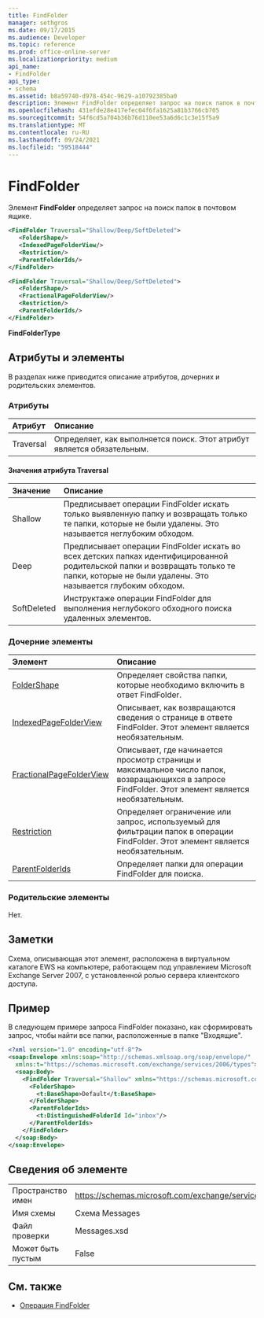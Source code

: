 ```yaml
---
title: FindFolder
manager: sethgros
ms.date: 09/17/2015
ms.audience: Developer
ms.topic: reference
ms.prod: office-online-server
ms.localizationpriority: medium
api_name:
- FindFolder
api_type:
- schema
ms.assetid: b8a59740-d978-454c-9629-a10792385ba0
description: Элемент FindFolder определяет запрос на поиск папок в почтовом ящике.
ms.openlocfilehash: 431efde28e417efec04f6fa1625a81b3766cb705
ms.sourcegitcommit: 54f6cd5a704b36b76d110ee53a6d6c1c3e15f5a9
ms.translationtype: MT
ms.contentlocale: ru-RU
ms.lasthandoff: 09/24/2021
ms.locfileid: "59518444"
---
```

# <a name="findfolder"></a>FindFolder

Элемент **FindFolder** определяет запрос на поиск папок в почтовом ящике. 
  
```xml
<FindFolder Traversal="Shallow/Deep/SoftDeleted">
   <FolderShape/>
   <IndexedPageFolderView/>
   <Restriction/>
   <ParentFolderIds/>
</FindFolder>
```

```xml
<FindFolder Traversal="Shallow/Deep/SoftDeleted">
   <FolderShape/>
   <FractionalPageFolderView/>
   <Restriction/>
   <ParentFolderIds/>
</FindFolder>
```

**FindFolderType**

## <a name="attributes-and-elements"></a>Атрибуты и элементы

В разделах ниже приводится описание атрибутов, дочерних и родительских элементов.
  
### <a name="attributes"></a>Атрибуты

|**Атрибут**|**Описание**|
|:-----|:-----|
|Traversal  <br/> |Определяет, как выполняется поиск. Этот атрибут является обязательным.  <br/> |
   
#### <a name="traversal-attribute-values"></a>Значения атрибута Traversal

|**Значение**|**Описание**|
|:-----|:-----|
|Shallow  <br/> |Предписывает операции FindFolder искать только выявленную папку и возвращать только те папки, которые не были удалены. Это называется неглубоким обходом.  <br/> |
|Deep  <br/> |Предписывает операции FindFolder искать во всех детских папках идентифицированной родительской папки и возвращать только те папки, которые не были удалены. Это называется глубоким обходом.  <br/> |
|SoftDeleted  <br/> |Инструктаже операции FindFolder для выполнения неглубокого обходного поиска удаленных элементов.  <br/> |
   
### <a name="child-elements"></a>Дочерние элементы

|**Элемент**|**Описание**|
|:-----|:-----|
|[FolderShape](foldershape.md) <br/> |Определяет свойства папки, которые необходимо включить в ответ FindFolder.  <br/> |
|[IndexedPageFolderView](indexedpagefolderview.md) <br/> |Описывает, как возвращаются сведения о странице в ответе FindFolder. Этот элемент является необязательным.  <br/> |
|[FractionalPageFolderView](fractionalpagefolderview.md) <br/> |Описывает, где начинается просмотр страницы и максимальное число папок, возвращающихся в запросе FindFolder. Этот элемент является необязательным.  <br/> |
|[Restriction](restriction.md) <br/> |Определяет ограничение или запрос, используемый для фильтрации папок в операции FindFolder. Этот элемент является необязательным.  <br/> |
|[ParentFolderIds](parentfolderids.md) <br/> |Определяет папки для операции FindFolder для поиска.  <br/> |
   
### <a name="parent-elements"></a>Родительские элементы

Нет.
  
## <a name="remarks"></a>Заметки

Схема, описывающая этот элемент, расположена в виртуальном каталоге EWS на компьютере, работающем под управлением Microsoft Exchange Server 2007, с установленной ролью сервера клиентского доступа.
  
## <a name="example"></a>Пример

В следующем примере запроса FindFolder показано, как сформировать запрос, чтобы найти все папки, расположенные в папке "Входящие".
  
```xml
<?xml version="1.0" encoding="utf-8"?>
<soap:Envelope xmlns:soap="http://schemas.xmlsoap.org/soap/envelope/"
  xmlns:t="https://schemas.microsoft.com/exchange/services/2006/types">
  <soap:Body>
    <FindFolder Traversal="Shallow" xmlns="https://schemas.microsoft.com/exchange/services/2006/messages">
      <FolderShape>
        <t:BaseShape>Default</t:BaseShape>
      </FolderShape>
      <ParentFolderIds>
        <t:DistinguishedFolderId Id="inbox"/>
      </ParentFolderIds>
    </FindFolder>
  </soap:Body>
</soap:Envelope>
```

## <a name="element-information"></a>Сведения об элементе

|||
|:-----|:-----|
|Пространство имен  <br/> |https://schemas.microsoft.com/exchange/services/2006/messages  <br/> |
|Имя схемы  <br/> |Схема Messages  <br/> |
|Файл проверки  <br/> |Messages.xsd  <br/> |
|Может быть пустым  <br/> |False  <br/> |
   
## <a name="see-also"></a>См. также

- [Операция FindFolder](findfolder-operation.md)


